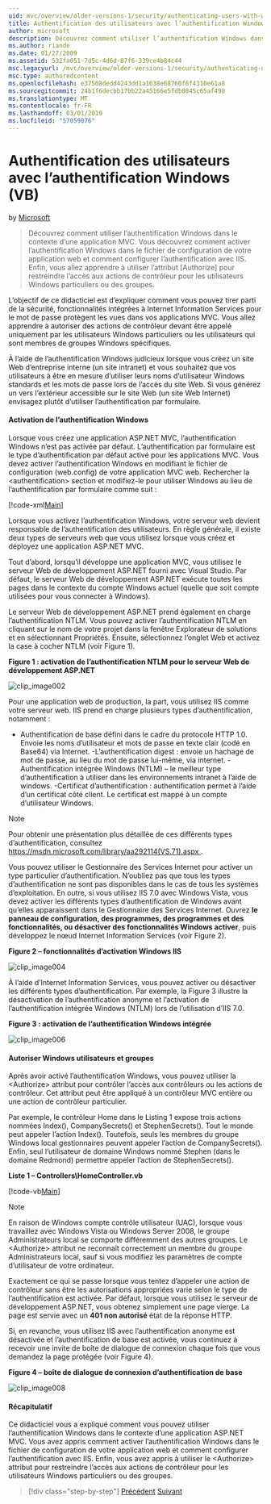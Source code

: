 ```yaml
---
uid: mvc/overview/older-versions-1/security/authenticating-users-with-windows-authentication-vb
title: Authentification des utilisateurs avec l’authentification Windows (VB) | Microsoft Docs
author: microsoft
description: Découvrez comment utiliser l’authentification Windows dans le contexte d’une application MVC. Vous allez apprendre à activer l’authentification Windows au sein de la quantité de co de votre application web...
ms.author: riande
ms.date: 01/27/2009
ms.assetid: 532fa051-7d5c-4d6d-87f6-339ce4b84c44
msc.legacyurl: /mvc/overview/older-versions-1/security/authenticating-users-with-windows-authentication-vb
msc.type: authoredcontent
ms.openlocfilehash: e37508dedd4243dd1a1638e68760f6f4310e61a8
ms.sourcegitcommit: 24b1f6decbb17bb22a45166e5fdb0845c65af498
ms.translationtype: MT
ms.contentlocale: fr-FR
ms.lasthandoff: 03/01/2019
ms.locfileid: "57059076"
---
```

<a name="authenticating-users-with-windows-authentication-vb"></a>Authentification des utilisateurs avec l’authentification Windows (VB)
====================
by [Microsoft](https://github.com/microsoft)

> Découvrez comment utiliser l’authentification Windows dans le contexte d’une application MVC. Vous découvrez comment activer l’authentification Windows dans le fichier de configuration de votre application web et comment configurer l’authentification avec IIS. Enfin, vous allez apprendre à utiliser l’attribut [Authorize] pour restreindre l’accès aux actions de contrôleur pour les utilisateurs Windows particuliers ou des groupes.


L’objectif de ce didacticiel est d’expliquer comment vous pouvez tirer parti de la sécurité, fonctionnalités intégrées à Internet Information Services pour le mot de passe protègent les vues dans vos applications MVC. Vous allez apprendre à autoriser des actions de contrôleur devant être appelé uniquement par les utilisateurs Windows particuliers ou les utilisateurs qui sont membres de groupes Windows spécifiques.

À l’aide de l’authentification Windows judicieux lorsque vous créez un site Web d’entreprise interne (un site intranet) et vous souhaitez que vos utilisateurs à être en mesure d’utiliser leurs noms d’utilisateur Windows standards et les mots de passe lors de l’accès du site Web. Si vous générez un vers l’extérieur accessible sur le site Web (un site Web Internet) envisagez plutôt d’utiliser l’authentification par formulaire.

#### <a name="enabling-windows-authentication"></a>Activation de l’authentification Windows

Lorsque vous créez une application ASP.NET MVC, l’authentification Windows n’est pas activée par défaut. L’authentification par formulaire est le type d’authentification par défaut activé pour les applications MVC. Vous devez activer l’authentification Windows en modifiant le fichier de configuration (web.config) de votre application MVC web. Rechercher la &lt;authentification&gt; section et modifiez-le pour utiliser Windows au lieu de l’authentification par formulaire comme suit :

[!code-xml[Main](authenticating-users-with-windows-authentication-vb/samples/sample1.xml)]

Lorsque vous activez l’authentification Windows, votre serveur web devient responsable de l’authentification des utilisateurs. En règle générale, il existe deux types de serveurs web que vous utilisez lorsque vous créez et déployez une application ASP.NET MVC.

Tout d’abord, lorsqu’il développe une application MVC, vous utilisez le serveur Web de développement ASP.NET fourni avec Visual Studio. Par défaut, le serveur Web de développement ASP.NET exécute toutes les pages dans le contexte du compte Windows actuel (quelle que soit compte utilisées pour vous connecter à Windows).

Le serveur Web de développement ASP.NET prend également en charge l’authentification NTLM. Vous pouvez activer l’authentification NTLM en cliquant sur le nom de votre projet dans la fenêtre Explorateur de solutions et en sélectionnant Propriétés. Ensuite, sélectionnez l’onglet Web et activez la case à cocher NTLM (voir Figure 1).

**Figure 1 : activation de l’authentification NTLM pour le serveur Web de développement ASP.NET**

![clip_image002](authenticating-users-with-windows-authentication-vb/_static/image1.jpg)

Pour une application web de production, la part, vous utilisez IIS comme votre serveur web. IIS prend en charge plusieurs types d’authentification, notamment :

- Authentification de base défini dans le cadre du protocole HTTP 1.0. Envoie les noms d’utilisateur et mots de passe en texte clair (codé en Base64) via Internet. -L’authentification digest : envoie un hachage de mot de passe, au lieu du mot de passe lui-même, via internet. -Authentification intégrée Windows (NTLM) – le meilleur type d’authentification à utiliser dans les environnements intranet à l’aide de windows. -Certificat d’authentification : authentification permet à l’aide d’un certificat côté client. Le certificat est mappé à un compte d’utilisateur Windows.

> [!NOTE] 
> 
> Pour obtenir une présentation plus détaillée de ces différents types d’authentification, consultez [ https://msdn.microsoft.com/library/aa292114(VS.71).aspx ](https://msdn.microsoft.com/library/aa292114(VS.71).aspx).


Vous pouvez utiliser le Gestionnaire des Services Internet pour activer un type particulier d’authentification. N’oubliez pas que tous les types d’authentification ne sont pas disponibles dans le cas de tous les systèmes d’exploitation. En outre, si vous utilisez IIS 7.0 avec Windows Vista, vous devez activer les différents types d’authentification de Windows avant qu’elles apparaissent dans le Gestionnaire des Services Internet. Ouvrez **le panneau de configuration, des programmes, des programmes et des fonctionnalités, ou désactiver des fonctionnalités Windows activer**, puis développez le nœud Internet Information Services (voir Figure 2).

**Figure 2 – fonctionnalités d’activation Windows IIS**

![clip_image004](authenticating-users-with-windows-authentication-vb/_static/image2.jpg)

À l’aide d’Internet Information Services, vous pouvez activer ou désactiver les différents types d’authentification. Par exemple, la Figure 3 illustre la désactivation de l’authentification anonyme et l’activation de l’authentification intégrée Windows (NTLM) lors de l’utilisation d’IIS 7.0.

**Figure 3 : activation de l’authentification Windows intégrée**

![clip_image006](authenticating-users-with-windows-authentication-vb/_static/image3.jpg)

#### <a name="authorizing-windows-users-and-groups"></a>Autoriser Windows utilisateurs et groupes

Après avoir activé l’authentification Windows, vous pouvez utiliser la &lt;Authorize&gt; attribut pour contrôler l’accès aux contrôleurs ou les actions de contrôleur. Cet attribut peut être appliqué à un contrôleur MVC entière ou une action de contrôleur particulier.

Par exemple, le contrôleur Home dans le Listing 1 expose trois actions nommées Index(), CompanySecrets() et StephenSecrets(). Tout le monde peut appeler l’action Index(). Toutefois, seuls les membres du groupe Windows local gestionnaires peuvent appeler l’action de CompanySecrets(). Enfin, seul l’utilisateur de domaine Windows nommé Stephen (dans le domaine Redmond) permettre appeler l’action de StephenSecrets().

**Liste 1 – Controllers\HomeController.vb**

[!code-vb[Main](authenticating-users-with-windows-authentication-vb/samples/sample2.vb)]

> [!NOTE]
> En raison de Windows compte contrôle utilisateur (UAC), lorsque vous travaillez avec Windows Vista ou Windows Server 2008, le groupe Administrateurs local se comporte différemment des autres groupes. Le &lt;Authorize&gt; attribut ne reconnaît correctement un membre du groupe Administrateurs local, sauf si vous modifiez les paramètres de compte d’utilisateur de votre ordinateur.


Exactement ce qui se passe lorsque vous tentez d’appeler une action de contrôleur sans être les autorisations appropriées varie selon le type de l’authentification est activée. Par défaut, lorsque vous utilisez le serveur de développement ASP.NET, vous obtenez simplement une page vierge. La page est servie avec un **401 non autorisé** état de la réponse HTTP.

Si, en revanche, vous utilisez IIS avec l’authentification anonyme est désactivée et l’authentification de base est activée, vous continuez à recevoir une invite de boîte de dialogue de connexion chaque fois que vous demandez la page protégée (voir Figure 4).

**Figure 4 – boîte de dialogue de connexion d’authentification de base**

![clip_image008](authenticating-users-with-windows-authentication-vb/_static/image4.jpg)

#### <a name="summary"></a>Récapitulatif

Ce didacticiel vous a expliqué comment vous pouvez utiliser l’authentification Windows dans le contexte d’une application ASP.NET MVC. Vous avez appris comment activer l’authentification Windows dans le fichier de configuration de votre application web et comment configurer l’authentification avec IIS. Enfin, vous avez appris à utiliser le &lt;Authorize&gt; attribut pour restreindre l’accès aux actions de contrôleur pour les utilisateurs Windows particuliers ou des groupes.

> [!div class="step-by-step"]
> [Précédent](authenticating-users-with-forms-authentication-vb.md)
> [Suivant](preventing-javascript-injection-attacks-vb.md)
